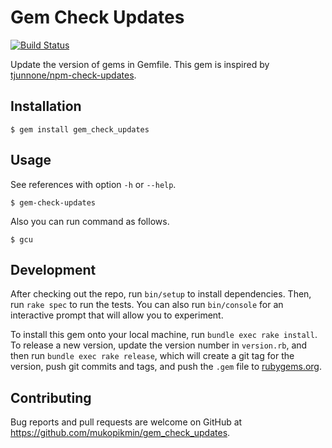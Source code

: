 # Gem Check Updates

[![Build Status](https://travis-ci.org/mukopikmin/gem_check_updates.svg?branch=master)](https://travis-ci.org/mukopikmin/gem_check_updates)

Update the version of gems in Gemfile.
This gem is inspired by [tjunnone/npm-check-updates](https://github.com/tjunnone/npm-check-updates).

## Installation

    $ gem install gem_check_updates

## Usage

See references with option `-h` or `--help`.

    $ gem-check-updates

Also you can run command as follows.

    $ gcu

## Development

After checking out the repo, run `bin/setup` to install dependencies. Then, run `rake spec` to run the tests. You can also run `bin/console` for an interactive prompt that will allow you to experiment.

To install this gem onto your local machine, run `bundle exec rake install`. To release a new version, update the version number in `version.rb`, and then run `bundle exec rake release`, which will create a git tag for the version, push git commits and tags, and push the `.gem` file to [rubygems.org](https://rubygems.org).

## Contributing

Bug reports and pull requests are welcome on GitHub at https://github.com/mukopikmin/gem_check_updates.
